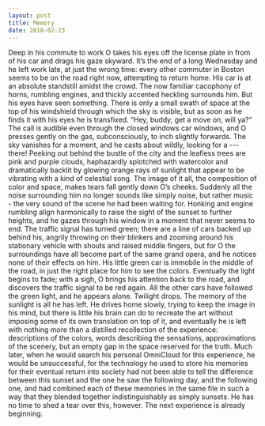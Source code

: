 ```yaml
---
layout: post
title: Memory 
date: 2018-02-23
---
```


Deep in his commute to work O takes his eyes off the license plate in from of his car and drags his gaze skyward. It’s the end of a long Wednesday and he left work late, at just the wrong time: every other commuter in Boston seems to be on the road right now, attempting to return home. His car is at an absolute standstill amidst the crowd. The now familiar cacophony of horns, rumbling engines, and thickly accented heckling surrounds him. But his eyes have seen something. There is only a small swath of space at the top of his windshield through which the sky is visible, but as soon as he finds it with his eyes he is transfixed. 
“Hey, buddy, get a move on, will ya?“
The call is audible even through the closed windows car windows, and O presses gently on the gas, subconsciously, to inch slightly forwards. The sky vanishes for a moment, and he casts about wildly, looking for a --- there!
Peeking out behind the bustle of the city and the leafless trees are pink and purple clouds, haphazardly splotched with watercolor and dramatically backlit by glowing orange rays of sunlight that appear to be vibrating with a kind of celestial song. The image of it all, the composition of color and space, makes tears fall gently down O’s cheeks. Suddenly all the noise surrounding him no longer sounds like simply noise, but rather music - the very sound of the scene he had been waiting for. Honking and engine rumbling align harmonically to raise the sight of the sunset to further heights, and he gazes through his window in a moment that never seems to end.
The traffic signal has turned green; there are a line of cars backed up behind his, angrily throwing on their blinkers and zooming around his stationary vehicle with shouts and raised middle fingers, but for O the surroundings have all become part of the same grand opera, and he notices none of their effects on him. His little green car is immobile in the middle of the road, in just the right place for him to see the colors.
Eventually the light begins to fade; with a sigh, O brings his attention back to the road, and discovers the traffic signal to be red again. All the other cars have followed the green light, and he appears alone. Twilight drops. The memory of the sunlight is all he has left. He drives home slowly, trying to keep the image in his mind, but there is little his brain can do to recreate the art without imposing some of its own translation on top of it, and eventually he is left with nothing more than a distilled recollection of the experience: descriptions of the colors, words describing the sensations, approximations of the scenery, but an empty gap in the space reserved for the truth. Much later, when he would search his personal OmniCloud for this experience, he would be unsuccessful, for the technology he used to store his memories for their eventual return into society had not been able to tell the difference between this sunset and the one he saw the following day, and the following one, and had combined each of these memories in the same file in such a way that they blended together indistinguishably as simply sunsets. He has no time to shed a tear over this, however. The next experience is already beginning.



